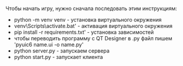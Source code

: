 Чтобы начать игру, нужно сначала последовать этим инструкциям: 
- python -m venv venv - установка виртуального окружения
- venv\Scripts\activate.bat' - активация виртуального окружения
- pip install -r requirements.txt' - установка зависимостей
- чтобы переводить программу с QT Designer в .py файл пишем 'pyuic6 name.ui -o name.py'
- python server.py - запускаем сервера
- python start.py - запускает клиента
